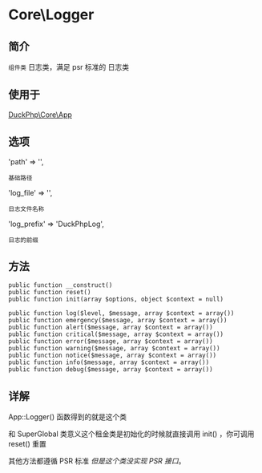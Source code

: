 # Core\Logger

## 简介
`组件类` 日志类，满足 psr 标准的 日志类

## 使用于
[DuckPhp\Core\App](Core-Kernel.md)
## 选项

'path' => '',
    
    基础路径
'log_file' => '',

    日志文件名称
'log_prefix' => 'DuckPhpLog',

    日志的前缀
## 方法
    public function __construct()
    public function reset()
    public function init(array $options, object $context = null)
    
    public function log($level, $message, array $context = array())
    public function emergency($message, array $context = array())
    public function alert($message, array $context = array())
    public function critical($message, array $context = array())
    public function error($message, array $context = array())
    public function warning($message, array $context = array())
    public function notice($message, array $context = array())
    public function info($message, array $context = array())
    public function debug($message, array $context = array())
## 详解

App::Logger() 函数得到的就是这个类

和 SuperGlobal 类意义这个租金类是初始化的时候就直接调用 init() ，你可调用 reset() 重置

其他方法都遵循 PSR 标准 *但是这个类没实现 PSR 接口*。


